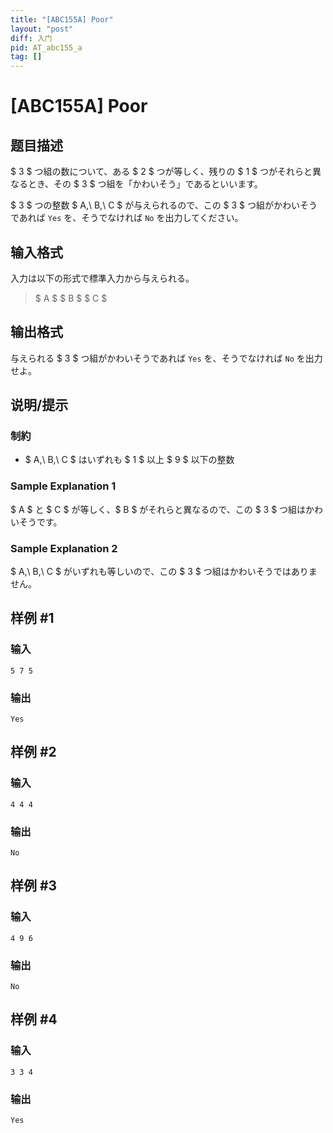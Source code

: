 ```yaml
---
title: "[ABC155A] Poor"
layout: "post"
diff: 入门
pid: AT_abc155_a
tag: []
---
```


# [ABC155A] Poor

## 题目描述

[problemUrl]: https://atcoder.jp/contests/abc155/tasks/abc155_a

$ 3 $ つ組の数について、ある $ 2 $ つが等しく、残りの $ 1 $ つがそれらと異なるとき、その $ 3 $ つ組を「かわいそう」であるといいます。

$ 3 $ つの整数 $ A,\ B,\ C $ が与えられるので、この $ 3 $ つ組がかわいそうであれば `Yes` を、そうでなければ `No` を出力してください。

## 输入格式

入力は以下の形式で標準入力から与えられる。

> $ A $ $ B $ $ C $

## 输出格式

与えられる $ 3 $ つ組がかわいそうであれば `Yes` を、そうでなければ `No` を出力せよ。

## 说明/提示

### 制約

- $ A,\ B,\ C $ はいずれも $ 1 $ 以上 $ 9 $ 以下の整数

### Sample Explanation 1

$ A $ と $ C $ が等しく、$ B $ がそれらと異なるので、この $ 3 $ つ組はかわいそうです。

### Sample Explanation 2

$ A,\ B,\ C $ がいずれも等しいので、この $ 3 $ つ組はかわいそうではありません。

## 样例 #1

### 输入

```
5 7 5
```

### 输出

```
Yes
```

## 样例 #2

### 输入

```
4 4 4
```

### 输出

```
No
```

## 样例 #3

### 输入

```
4 9 6
```

### 输出

```
No
```

## 样例 #4

### 输入

```
3 3 4
```

### 输出

```
Yes
```


